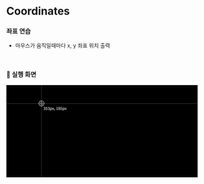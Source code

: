 # Coordinates

### 좌표 연습
- 마우스가 움직일때마다 x, y 좌표 위치 출력

<br/>

### 🎈 실행 화면
<img src="/img/coordinates/coordinates.gif" alt="video" />

